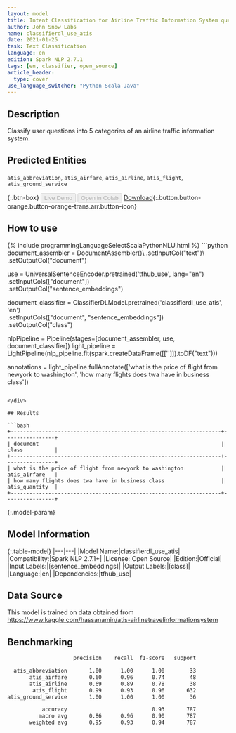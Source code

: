 ```yaml
---
layout: model
title: Intent Classification for Airline Traffic Information System queries (ATIS dataset)
author: John Snow Labs
name: classifierdl_use_atis
date: 2021-01-25
task: Text Classification
language: en
edition: Spark NLP 2.7.1
tags: [en, classifier, open_source]
article_header:
  type: cover
use_language_switcher: "Python-Scala-Java"
---
```


## Description

Classify user questions into 5 categories of an airline traffic information system.

## Predicted Entities

`atis_abbreviation`, `atis_airfare`, `atis_airline`, `atis_flight`, `atis_ground_service`

{:.btn-box}
<button class="button button-orange" disabled>Live Demo</button>
<button class="button button-orange" disabled>Open in Colab</button>
[Download](https://s3.amazonaws.com/auxdata.johnsnowlabs.com/public/models/classifierdl_use_atis_en_2.7.1_2.4_1611572512585.zip){:.button.button-orange.button-orange-trans.arr.button-icon}

## How to use



<div class="tabs-box" markdown="1">
{% include programmingLanguageSelectScalaPythonNLU.html %}
```python
document_assembler = DocumentAssembler()\
    .setInputCol("text")\
    .setOutputCol("document")

use = UniversalSentenceEncoder.pretrained('tfhub_use', lang="en") \
    .setInputCols(["document"])\
    .setOutputCol("sentence_embeddings")

document_classifier = ClassifierDLModel.pretrained('classifierdl_use_atis', 'en') \
  .setInputCols(["document", "sentence_embeddings"]) \
  .setOutputCol("class")

nlpPipeline = Pipeline(stages=[document_assembler, use, document_classifier])
light_pipeline = LightPipeline(nlp_pipeline.fit(spark.createDataFrame([['']]).toDF("text")))

annotations = light_pipeline.fullAnnotate(['what is the price of flight from newyork to washington', 'how many flights does twa have in business class'])

```

</div>

## Results

```bash
+-------------------------------------------------------------------+----------------+
| document                                                          | class          |
+-------------------------------------------------------------------+----------------+
| what is the price of flight from newyork to washington			| atis_airfare   |
| how many flights does twa have in business class					| atis_quantity  |
+-------------------------------------------------------------------+----------------+

```

{:.model-param}
## Model Information

{:.table-model}
|---|---|
|Model Name:|classifierdl_use_atis|
|Compatibility:|Spark NLP 2.7.1+|
|License:|Open Source|
|Edition:|Official|
|Input Labels:|[sentence_embeddings]|
|Output Labels:|[class]|
|Language:|en|
|Dependencies:|tfhub_use|

## Data Source

This model is trained on data obtained from https://www.kaggle.com/hassanamin/atis-airlinetravelinformationsystem

## Benchmarking

```bash
                     precision    recall  f1-score   support

  atis_abbreviation       1.00      1.00      1.00        33
       atis_airfare       0.60      0.96      0.74        48
       atis_airline       0.69      0.89      0.78        38
        atis_flight       0.99      0.93      0.96       632
atis_ground_service       1.00      1.00      1.00        36

           accuracy                           0.93       787
          macro avg       0.86      0.96      0.90       787
       weighted avg       0.95      0.93      0.94       787

```